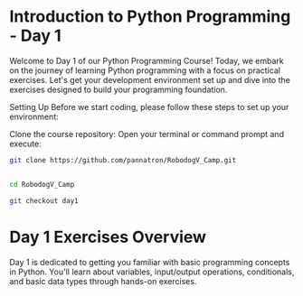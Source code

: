 # Introduction to Python Programming - Day 1
Welcome to Day 1 of our Python Programming Course! Today, we embark on the journey of learning Python programming with a focus on practical exercises. Let's get your development environment set up and dive into the exercises designed to build your programming foundation.

Setting Up
Before we start coding, please follow these steps to set up your environment:

Clone the course repository:
Open your terminal or command prompt and execute:
```bash
git clone https://github.com/pannatron/RobodogV_Camp.git
```
```bash

cd RobodogV_Camp
```
```bash
git checkout day1
```
# Day 1 Exercises Overview
Day 1 is dedicated to getting you familiar with basic programming concepts in Python. You'll learn about variables, input/output operations, conditionals, and basic data types through hands-on exercises.

